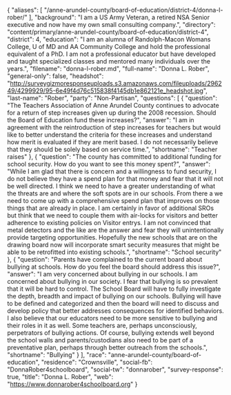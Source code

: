 {
  "aliases": [
    "/anne-arundel-county/board-of-education/district-4/donna-l-rober/"
  ],
  "background": "I am a US Army Veteran, a retired NSA Senior executive and now have my own small consulting company.",
  "directory": "content/primary/anne-arundel-county/board-of-education/district-4",
  "district": 4,
  "education": "I am an alumna of Randolph-Macon Womans College, U of MD and AA Community College and hold the professional equivalent of a PhD. I am not a professional educator but have developed and taught specialized classes and mentored many individuals over the years.",
  "filename": "donna-l-rober.md",
  "full-name": "Donna L. Rober",
  "general-only": false,
  "headshot": "http://surveygizmoresponseuploads.s3.amazonaws.com/fileuploads/296249/4299929/95-6e49f4d76c515838f4145db1e862121e_headshot.jpg",
  "last-name": "Rober",
  "party": "Non-Partisan",
  "questions": [
    {
      "question": "The Teachers Association of Anne Arundel County continues to advocate for a return of step increases given up during the 2008 recession. Should the Board of Education fund these increases?",
      "answer": "I am in agreement with the reintroduction of step increases for teachers but would like to better understand the criteria for these increases and understand how merit is evaluated if they are merit based. I do not necessarily believe that they should be solely based on service time.",
      "shortname": "Teacher raises"
    },
    {
      "question": "The county has committed to additional funding for school security. How do you want to see this money spent?",
      "answer": "While I am glad that there is concern and a willingness to fund security, I do not believe they have a spend plan for that money and fear that it will not be well directed. I think we need to have a greater understanding of what the threats are and where the soft spots are in our schools. From there a we need to come up with a comprehensive spend plan that improves on those things that are already in place. I am certainly in favor of additional SROs but think that we need to couple them with air-locks for visitors and better adherence to existing policies on Visitor entrys. I am not convinced that metal detectors and the like are the answer and fear they will unintentionally provide targeting opportunities. Hopefully the new schools that are on the drawing board now will incorporate smart security measures that might be able to be retrofitted into existing schools.",
      "shortname": "School security"
    },
    {
      "question": "Parents have complained to the current board about bullying at schools. How do you feel the board should address this issue?",
      "answer": "I am very concerned about bullying in our schools. I am concerned about bullying in our society. I fear that bullying is so prevalent that it will be hard to control. The School Board will have to fully investigate the depth, breadth and impact of bullying on our schools. Bullying will have to be defined and categorized and then the board will need to discuss and develop policy that better addresses consequences for identified behaviors. I also believe that our educators need to be more sensitive to bullying and their roles in it as well. Some teachers are, perhaps unconsciously, perpetrators of bullying actions. Of course, bullying extends well beyond the school walls and parents/custodians also need to be part of a preventative plan, perhaps through better outreach from the schools.",
      "shortname": "Bullying"
    }
  ],
  "race": "anne-arundel-county/board-of-education",
  "residence": "Crownsville",
  "social-fb": "DonnaRober4schoolboard",
  "social-tw": "donnarober",
  "survey-response": true,
  "title": "Donna L. Rober",
  "web": "https://www.donnarober4schoolboard.org"
}
